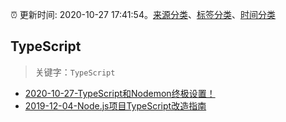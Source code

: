 :alarm_clock: 更新时间: 2020-10-27 17:41:54。[来源分类](../README.md)、[标签分类](../TAGS.md)、[时间分类](../TIMELINE.md)

## TypeScript


> 关键字：`TypeScript`



- [2020-10-27-TypeScript和Nodemon终极设置！](https://juejin.im/post/6888302980832559112) 
- [2019-12-04-Node.js项目TypeScript改造指南](https://juejin.im/post/5de4867f51882573135415dd) 